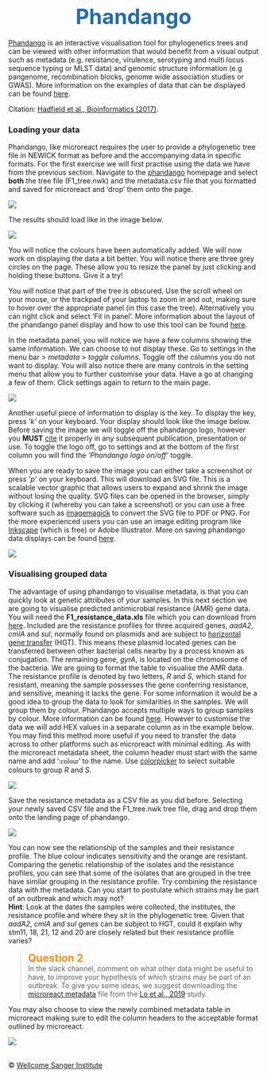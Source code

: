 <h1 style="text-align:center"><span style="color:#246CAA; font-size:1.5em">Phandango</span></h1>

[Phandango](https://jameshadfield.github.io/phandango/#/) is an interactive visualisation tool for phylogenetics trees and can be viewed with other information that would benefit from a visual output such as metadata (e.g. resistance, virulence, serotyping and multi locus sequence typing or MLST data) and genomic structure information (e.g pangenome, recombination blocks, genome wide association studies or GWAS). More information on the examples of data that can be displayed can be found [here](https://jameshadfield.github.io/phandango/#/examples).

Citation: [Hadfield et al., Bioinformatics (2017)](https://doi.org/10.1093/bioinformatics/btx610).

### Loading your data
Phandango, like microreact requires the user to provide a phylogenetic tree file in NEWICK format as before and the accompanying data in specific formats. For the first exercise we will first practise using the data we have from the previous section. Navigate to the [phandango](https://jameshadfield.github.io/phandango/#/) homepage and select **both** the tree file (F1_tree.nwk) and the metadata.csv file that you formatted and saved for microreact and ‘drop’ them onto the page.

<div class="col-sm-2" style="width: 600px; margin-left: auto; margin-right: auto;">
   <img src="/F1/img/Image7.png"></img>
</div>

The results should load like in the image below.

<div class="col-sm-2" style="width: 600px; margin-left: auto; margin-right: auto;">
   <img src="/F1/img/Image8.png"></img>
</div>

You will notice the colours have been automatically added. We will now work on displaying the data a bit better. You will notice  there are three grey circles on the page. These allow you to resize the panel by just clicking and holding these buttons. Give it a try! 

You will notice that part of the tree is obscured. Use the scroll wheel on your mouse, or the trackpad of your laptop to zoom in and out, making sure to hover over the appropriate panel (in this case the tree). Alternatively you can right click and select ‘Fit in panel’. More information about the layout of the phandango panel display and how to use this tool can be found [here](https://github.com/jameshadfield/phandango/wiki/How%20To%20Use).

In the metadata panel, you will notice we have a few columns showing the same information. We can choose to not display these. Go to settings in the menu bar > _metadata_ > _toggle columns_. Toggle off the columns you do not want to display. You will also notice there are many controls in the setting menu that allow you to further customise your data. Have a go at changing a few of them. Click settings again to return to the main page.

<div class="col-sm-2" style="width: 600px; margin-left: auto; margin-right: auto;">
   <img src="/F1/img/Image9.png"></img>
</div>

Another useful piece of information to display is the key. To display the key, press _'k'_ on your keyboard. Your display should look like the image below. Before saving the image we will toggle off the phandango logo, however you **MUST** [cite](https://academic.oup.com/bioinformatics/article/34/2/292/4212949) it properly in any subsequent publication, presentation or use. To toggle the logo off, go to settings and at the bottom of the first column you will find the _'Phandango logo on/off'_ toggle.

When you are ready to save the image you can either take a screenshot or press _'p'_ on your keyboard. This will download an SVG file. This is a scalable vector graphic that allows users to expand and shrink the image without losing the quality. SVG files can be opened in the browser, simply by clicking it (whereby you can take a screenshot) or you can use a free software such as [imagemagick](http://www.imagemagick.org/script/index.php) to convert the SVG file to PDF or PNG. For the more experienced users you can use an image editing program like [Inkscape](https://inkscape.org/) (which is free) or Adobe Illustrator. More on saving phandango data displays can be found [here](https://github.com/jameshadfield/phandango/wiki/FAQ#screenshots).

<div class="col-sm-2" style="width: 600px; margin-left: auto; margin-right: auto;">
   <img src="/F1/img/Image10.png"></img>
</div>

### Visualising grouped data
The advantage of using phandango to visualise metadata, is that you can quickly look at genetic attributes of your samples. In this next section we are going to visualise predicted antimicrobial resistance (AMR) gene data. You will need the **F1_resistance_data.xls** file which you can download from [here](ftp://ftp.sanger.ac.uk/pub/pathogens/bactGen_training/f1/). Included are the resistance profiles for three acquired genes, _aadA2_, _cmlA_ and _sul_, normally found on plasmids and are subject to [horizontal gene transfer](https://en.wikipedia.org/wiki/Horizontal_gene_transfer) (HGT). This means these plasmid located genes can be transferred between other bacterial cells nearby by a process known as conjugation. The remaining gene, _gyrA_, is located on the chromosome of the bacteria. 
We are going to format the table to visualise the AMR data. The resistance profile is denoted by two letters, _R_ and _S_, which stand for resistant, meaning the sample possesses the gene conferring resistance, and sensitive, meaning it lacks the gene. For some information it would be a good idea to group the data to look for similarities in the samples. We will group them by colour. Phandango accepts multiple ways to group samples by colour. More information can be found [here](https://github.com/jameshadfield/phandango/wiki/Input%20data%20formats). However to customise the data we will add HEX values in a separate column as in the example below. You may find this method more useful if you need to transfer the data across to other platforms such as microreact with minimal editing. As with the microreact metadata sheet, the column header must start with the same name and add ‘<span style="font-family:papyrus">:colour</span>’ to the name. Use [colorpicker](https://www.webfx.com/web-design/color-picker/) to select suitable colours to group _R_ and _S_.

<div class="col-sm-2" style="width: 600px; margin-left: auto; margin-right: auto;">
   <img src="/F1/img/Image11.png"></img>
</div>

Save the resistance metadata as a CSV file as you did before. Selecting your newly saved CSV file and the F1_tree.nwk  tree file, drag and drop them onto the landing page of phandango.

<div class="col-sm-2" style="width: 600px; margin-left: auto; margin-right: auto;">
   <img src="/F1/img/Image12.png"></img>
</div>

You can now see the relationship of the samples and their resistance profile. The blue colour indicates sensitivity and the orange are resistant. Comparing the genetic relationship of the isolates and the resistance profiles, you can see that some of the isolates that are grouped in the tree have similar grouping in the resistance profile. 
Try combining the resistance data with the metadata. Can you start to postulate which strains may be part of an outbreak and which may not? 
<br/>**Hint**: Look at the dates the samples were collected, the institutes, the resistance profile and where they sit in the phylogenetic tree. Given that _aadA2_, _cmlA_ and _sul_ genes can be subject to HGT, could it explain why stm11, 18, 21, 12 and 20 are closely related but their resistance profile varies?

>**<span style="color:#FC8E22; font-size:1.5em">Question 2</span>**
<br/>In the slack channel, comment on what other data might be useful to have, to improve your hypothesis of which strains may be part of an outbreak. To give you some ideas, we suggest downloading the [microreact metadata](https://microreact.org/project/GPS_tetSM) file from the [Lo et al., 2019](https://academic.oup.com/jac/article/75/3/512/5650366) study.

You may also choose to view the newly combined metadata table in microreact making sure to edit the column headers to the acceptable format outlined by microreact.

<div class="col-sm-2" style="width: 700px; margin-left: auto; margin-right: auto;">
   <img src="/F1/img/Image13.png"></img>
</div>

</br>&copy; [Wellcome Sanger Institute](https://www.sanger.ac.uk/)